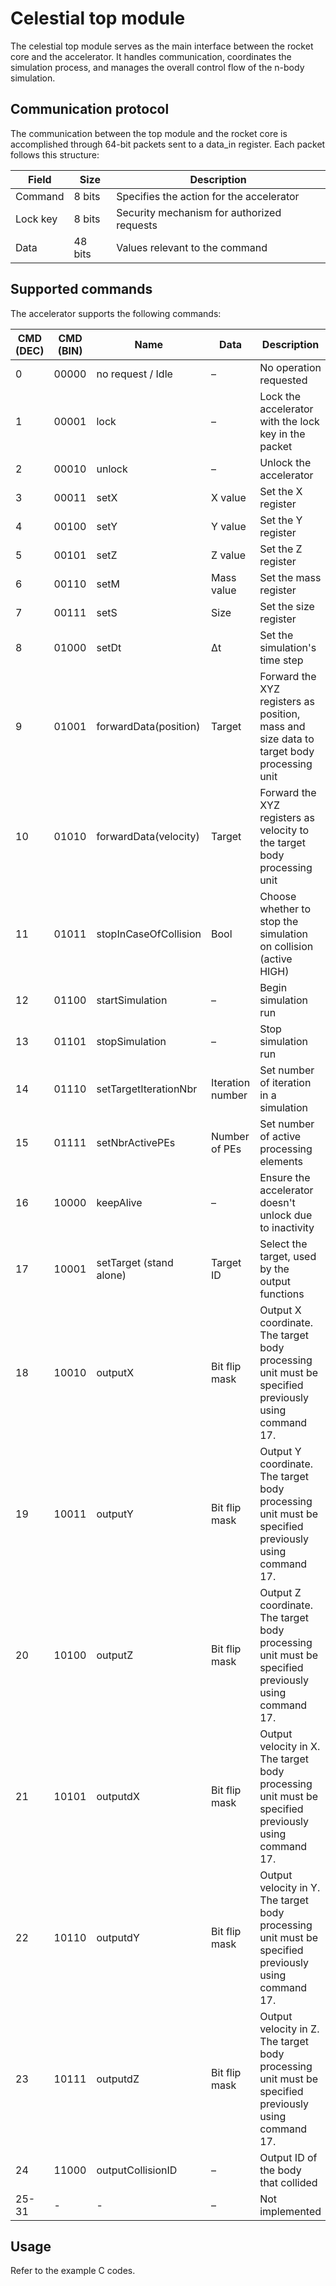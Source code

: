 # Celestial top module

The celestial top module serves as the main interface between the rocket core and the accelerator. It handles communication, coordinates the simulation process, and manages the overall control flow of the n-body simulation.

## Communication protocol

The communication between the top module and the rocket core is accomplished through 64-bit packets sent to a data_in register. Each packet follows this structure:

| Field | Size | Description |
|-------|------|-------------|
| Command | 8 bits | Specifies the action for the accelerator |
| Lock key | 8 bits | Security mechanism for authorized requests |
| Data | 48 bits | Values relevant to the command |

## Supported commands

The accelerator supports the following commands:

| CMD (DEC) | CMD (BIN) | Name                      | Data             | Description                                                                                             |
|-----------|-----------|---------------------------|------------------|---------------------------------------------------------------------------------------------------------|
| 0         | 00000     | no request / Idle         | –                | No operation requested                                                                                  |
| 1         | 00001     | lock                      | –                | Lock the accelerator with the lock key in the packet                                                    |
| 2         | 00010     | unlock                    | –                | Unlock the accelerator                                                                                  |
| 3         | 00011     | setX                      | X value          | Set the X register                                                                                      |
| 4         | 00100     | setY                      | Y value          | Set the Y register                                                                                      |
| 5         | 00101     | setZ                      | Z value          | Set the Z register                                                                                      |
| 6         | 00110     | setM                      | Mass value       | Set the mass register                                                                                   |
| 7         | 00111     | setS                      | Size             | Set the size register                                                                                   |
| 8         | 01000     | setDt                     | Δt               | Set the simulation's time step                                                                          |
| 9         | 01001     | forwardData(position)     | Target           | Forward the XYZ registers as position, mass and size data to target body processing unit                |
| 10        | 01010     | forwardData(velocity)     | Target           | Forward the XYZ registers as velocity to the target body processing unit                                |
| 11        | 01011     | stopInCaseOfCollision     | Bool             | Choose whether to stop the simulation on collision (active HIGH)                                        |
| 12        | 01100     | startSimulation           | –                | Begin simulation run                                                                                    |
| 13        | 01101     | stopSimulation            | –                | Stop simulation run                                                                                     |
| 14        | 01110     | setTargetIterationNbr     | Iteration number | Set number of iteration in a simulation                                                                 |
| 15        | 01111     | setNbrActivePEs           | Number of PEs    | Set number of active processing elements                                                                |
| 16        | 10000     | keepAlive                 | –                | Ensure the accelerator doesn't unlock due to inactivity                                                 |
| 17        | 10001     | setTarget (stand alone)   | Target ID        | Select the target, used by the output functions                                                         |
| 18        | 10010     | outputX                   | Bit flip mask    | Output X coordinate. The target body processing unit must be specified previously using command 17.     |
| 19        | 10011     | outputY                   | Bit flip mask    | Output Y coordinate. The target body processing unit must be specified previously using command 17.     |
| 20        | 10100     | outputZ                   | Bit flip mask    | Output Z coordinate. The target body processing unit must be specified previously using command 17.     |
| 21        | 10101     | outputdX                  | Bit flip mask    | Output velocity in X. The target body processing unit must be specified previously using command 17.    |
| 22        | 10110     | outputdY                  | Bit flip mask    | Output velocity in Y. The target body processing unit must be specified previously using command 17.    |
| 23        | 10111     | outputdZ                  | Bit flip mask    | Output velocity in Z. The target body processing unit must be specified previously using command 17.    |
| 24        | 11000     | outputCollisionID         | –                | Output ID of the body that collided                                                                     |
| 25-31     | -         | -                         | –                | Not implemented                                                                                         |

## Usage

Refer to the example C codes.